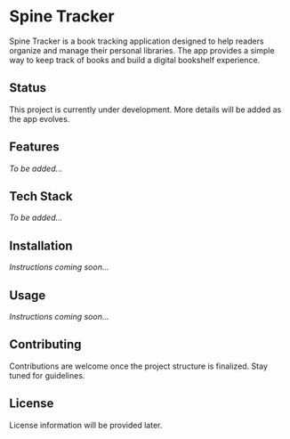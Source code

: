 # Spine Tracker

Spine Tracker is a book tracking application designed to help readers organize and manage their personal libraries. The app provides a simple way to keep track of books and build a digital bookshelf experience.

## Status

This project is currently under development. More details will be added as the app evolves.

## Features

_To be added..._

## Tech Stack

_To be added..._

## Installation

_Instructions coming soon..._

## Usage

_Instructions coming soon..._

## Contributing

Contributions are welcome once the project structure is finalized. Stay tuned for guidelines.

## License

License information will be provided later.
